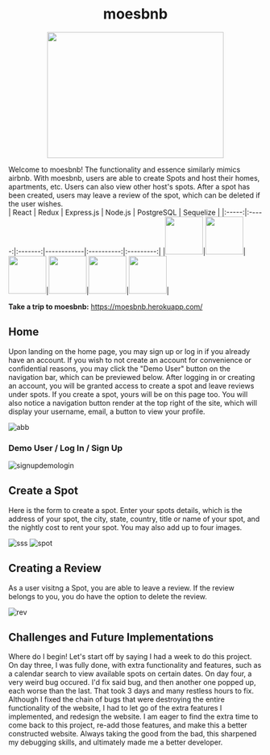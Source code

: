 <div align="center">
  
# moesbnb
 
<img src="https://user-images.githubusercontent.com/97005259/185053835-24a1fb26-e335-41a0-9b3c-a0c0205297d1.png" width="350" height="250">
</div>

Welcome to moesbnb! The functionality and essence similarly mimics airbnb. With moesbnb, users are able to create Spots and host their homes, apartments, etc. Users can also view other host's spots. After a spot has been created, users may leave a review of the spot, which can be deleted if the user wishes.  
| React | Redux | Express.js | Node.js | PostgreSQL | Sequelize |
|:-----:|:-----:|:-------:|------------|:----------:|:---------:|
|<a href="https://reactjs.org/"><img src='https://cdn.jsdelivr.net/gh/devicons/devicon/icons/react/react-original.svg' width="75" height="75" /></a>|<a href='https://redux.js.org/'><img src="https://cdn.jsdelivr.net/gh/devicons/devicon/icons/redux/redux-original.svg" width="75" height="75" /></a>|<a href='https://expressjs.com/'><img src="https://cdn.jsdelivr.net/gh/devicons/devicon/icons/express/express-original.svg" width="75" height="75"/></a>|<a href='https://nodejs.org/en/'><img src="https://cdn.jsdelivr.net/gh/devicons/devicon/icons/nodejs/nodejs-original.svg" width="75" height="75" /></a>|<a href='https://www.postgresql.org/'><img src="https://cdn.jsdelivr.net/gh/devicons/devicon/icons/postgresql/postgresql-original.svg" width="75" height="75" /></a>|<a href='https://sequelize.org/'><img src="https://cdn.jsdelivr.net/gh/devicons/devicon/icons/sequelize/sequelize-original.svg"  width="75" height="75"  /></a>|

**Take a trip to moesbnb:** https://moesbnb.herokuapp.com/

## **Home** ##
Upon landing on the home page, you may sign up or log in if you already have an account. If you wish to not create an account for convenience or confidential reasons, you may click the "Demo User" button on the navigation bar, which can be previewed below. After logging in or creating an account, you will be granted access to create a spot and leave reviews under spots. If you create a spot, yours will be on this page too. You will also notice a navigation button render at the top right of the site, which will display your username, email, a button to view your profile.

![abb](https://user-images.githubusercontent.com/97005259/185054226-6c62b9dc-1ab6-4572-82bc-59506057b795.PNG)

### **Demo User / Log In / Sign Up** ###

![signupdemologin](https://user-images.githubusercontent.com/97005259/185054279-48710ec0-6860-4851-903d-8fa9af26d73f.gif)

## **Create a Spot** ##
Here is the form to create a spot. Enter your spots details, which is the address of your spot, the city, state, country, title or name of your spot, and the nightly cost to rent your spot. You may also add up to four images.

![sss](https://user-images.githubusercontent.com/97005259/185054725-574cda1e-b130-4952-8c85-a644841c0e1a.PNG)
![spot](https://user-images.githubusercontent.com/97005259/185055244-900c501d-383f-46ba-9be3-13b06f1a8d07.PNG)

## **Creating a Review** ##
As a user visitng a Spot, you are able to leave a review. If the review belongs to you, you do have the option to delete the review.

![rev](https://user-images.githubusercontent.com/97005259/185054940-805b9134-e43b-405b-ac74-5fa0f1f26f60.PNG)

## **Challenges and Future Implementations** ##
Where do I begin! Let's start off by saying I had a week to do this project. On day three, I was fully done, with extra functionality and features, such as a calendar search to view available spots on certain dates. On day four, a very weird bug occured. I'd fix said bug, and then another one popped up, each worse than the last. That took 3 days and many restless hours to fix. Although I fixed the chain of bugs that were destroying the entire functionality of the website, I had to let go of the extra features I implemented, and redesign the website. I am eager to find the extra time to come back to this project, re-add those features, and make this a better constructed website. Always taking the good from the bad, this sharpened my debugging skills, and ultimately made me a better developer.

